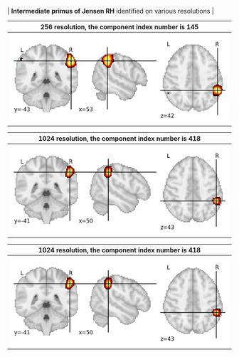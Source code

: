 


| **Intermediate primus of Jensen RH** identified on various resolutions |

| 256 resolution, the component index number is 145|  
|:---:|  
| ![Component 256](../256/final/145.jpg "From component 256: Intermediate primus of Jensen RH") |

| 1024 resolution, the component index number is 418|  
|:---:|  
| ![Component 1024](../1024/final/418.jpg "From component 1024: Intermediate primus of Jensen RH") |

| 1024 resolution, the component index number is 418|  
|:---:|  
| ![Component 1024](../1024/final/418.jpg "From component 1024: Intermediate primus of Jensen RH") |